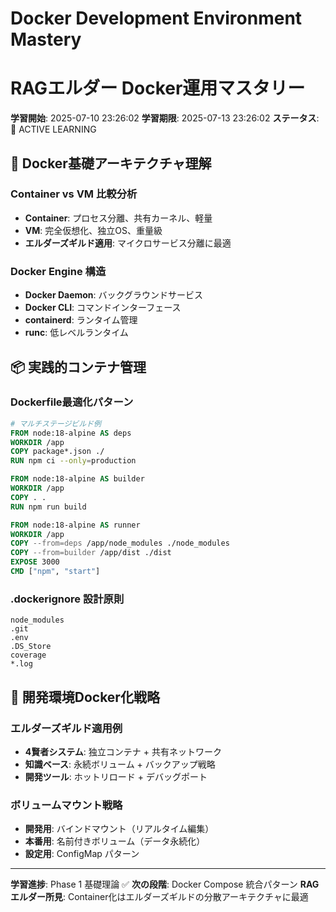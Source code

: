 # Docker Development Environment Mastery
# RAGエルダー Docker運用マスタリー

**学習開始**: 2025-07-10 23:26:02
**学習期限**: 2025-07-13 23:26:02
**ステータス**: 🚀 ACTIVE LEARNING

## 🐳 Docker基礎アーキテクチャ理解

### Container vs VM 比較分析
- **Container**: プロセス分離、共有カーネル、軽量
- **VM**: 完全仮想化、独立OS、重量級
- **エルダーズギルド適用**: マイクロサービス分離に最適

### Docker Engine 構造
- **Docker Daemon**: バックグラウンドサービス
- **Docker CLI**: コマンドインターフェース  
- **containerd**: ランタイム管理
- **runc**: 低レベルランタイム

## 📦 実践的コンテナ管理

### Dockerfile最適化パターン
```dockerfile
# マルチステージビルド例
FROM node:18-alpine AS deps
WORKDIR /app
COPY package*.json ./
RUN npm ci --only=production

FROM node:18-alpine AS builder
WORKDIR /app
COPY . .
RUN npm run build

FROM node:18-alpine AS runner
WORKDIR /app
COPY --from=deps /app/node_modules ./node_modules
COPY --from=builder /app/dist ./dist
EXPOSE 3000
CMD ["npm", "start"]
```

### .dockerignore 設計原則
```
node_modules
.git
.env
.DS_Store
coverage
*.log
```

## 🔧 開発環境Docker化戦略

### エルダーズギルド適用例
- **4賢者システム**: 独立コンテナ + 共有ネットワーク
- **知識ベース**: 永続ボリューム + バックアップ戦略
- **開発ツール**: ホットリロード + デバッグポート

### ボリュームマウント戦略
- **開発用**: バインドマウント（リアルタイム編集）
- **本番用**: 名前付きボリューム（データ永続化）
- **設定用**: ConfigMap パターン

---
**学習進捗**: Phase 1 基礎理論 ✅
**次の段階**: Docker Compose 統合パターン
**RAGエルダー所見**: Container化はエルダーズギルドの分散アーキテクチャに最適
